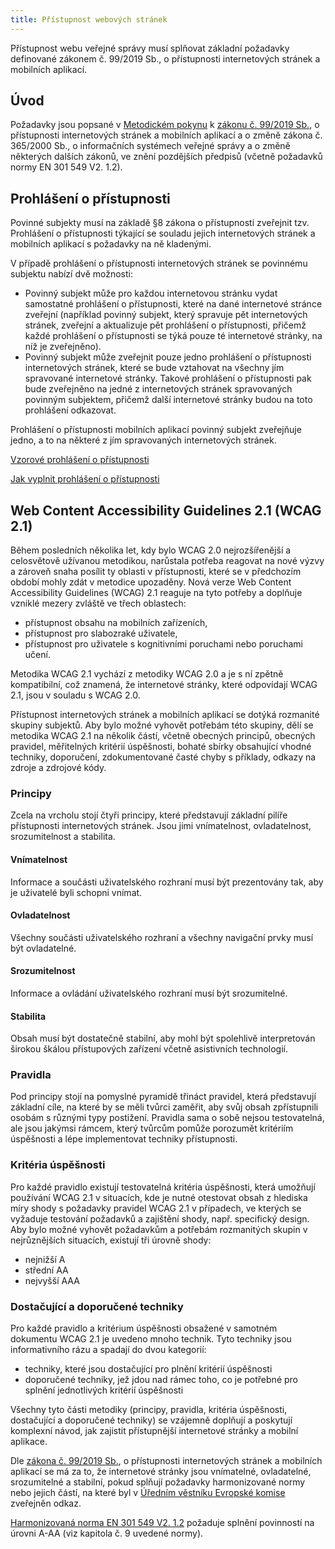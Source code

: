 ```yaml
---
title: Přístupnost webových stránek
---
```

Přístupnost webu veřejné správy musí splňovat základní požadavky definované zákonem č. 99/2019 Sb., o přístupnosti internetových stránek a mobilních aplikací.

## Úvod
Požadavky jsou popsané v [Metodickém pokynu](https://www.dia.gov.cz/egovernment/pristupnost-internetovych-stranek-a-mobilnich-aplikaci/metodicke-dokumenty/) k [zákonu č. 99/2019 Sb.](https://www.dia.gov.cz/wp-content/uploads/2023/03/Zakon_c._99_2019_Sb._o_pristupnosti_internetovych_stranek_a_mobilnich_aplikaci_od_1._dubna_2023.pdf), o přístupnosti internetových stránek a mobilních aplikací a o změně zákona č. 365/2000 Sb., o informačních systémech veřejné správy a o změně některých dalších zákonů, ve znění pozdějších předpisů (včetně požadavků normy EN 301 549 V2. 1.2).

## Prohlášení o přístupnosti
Povinné subjekty musí na základě §8 zákona o přístupnosti zveřejnit tzv. Prohlášení o přístupnosti týkající se souladu jejich internetových stránek a mobilních aplikací s požadavky na ně kladenými.

V případě prohlášení o přístupnosti internetových stránek se povinnému subjektu nabízí dvě možnosti:

- Povinný subjekt může pro každou internetovou stránku vydat samostatné prohlášení o přístupnosti, které na dané internetové stránce zveřejní (například povinný subjekt, který spravuje pět internetových stránek, zveřejní a aktualizuje pět prohlášení o přístupnosti, přičemž každé prohlášení o přístupnosti se týká pouze té internetové stránky, na níž je zveřejněno).
- Povinný subjekt může zveřejnit pouze jedno prohlášení o přístupnosti internetových stránek, které se bude vztahovat na všechny jím spravované internetové stránky. Takové prohlášení o přístupnosti pak bude zveřejněno na jedné z internetových stránek spravovaných povinným subjektem, přičemž další internetové stránky budou na toto prohlášení odkazovat.

Prohlášení o přístupnosti mobilních aplikací povinný subjekt zveřejňuje jedno, a to na některé z jím spravovaných internetových stránek.

[Vzorové prohlášení o přístupnosti](https://www.dia.gov.cz/wp-content/uploads/2023/03/Vzorove_prohlaseni_o_pristupnosti.pdf)

[Jak vyplnit prohlášení o přístupnosti](https://www.dia.gov.cz/wp-content/uploads/2023/06/Jak-vyplnit-prohlaseni-o-pristupnosti-poznamky-Digitalni-a-informacni-agentury-1-1.pdf)

## Web Content Accessibility Guidelines 2.1 (WCAG 2.1)
Během posledních několika let, kdy bylo WCAG 2.0 nejrozšířenější a celosvětově užívanou metodikou, narůstala potřeba reagovat na nové výzvy a zároveň snaha posílit ty oblasti v přístupnosti, které se v předchozím období mohly zdát v metodice upozaděny. Nová verze Web Content Accessibility Guidelines (WCAG) 2.1 reaguje na tyto potřeby a doplňuje vzniklé mezery zvláště ve třech oblastech:

- přístupnost obsahu na mobilních zařízeních,
- přístupnost pro slabozraké uživatele,
- přístupnost pro uživatele s kognitivními poruchami nebo poruchami učení.

Metodika WCAG 2.1 vychází z metodiky WCAG 2.0 a je s ní zpětně kompatibilní, což znamená, že internetové stránky, které odpovídají WCAG 2.1, jsou v souladu s WCAG 2.0.

Přístupnost internetových stránek a mobilních aplikací se dotýká rozmanité skupiny subjektů. Aby bylo možné vyhovět potřebám této skupiny, dělí se metodika WCAG 2.1 na několik částí, včetně obecných principů, obecných pravidel, měřitelných kritérií úspěšnosti, bohaté sbírky obsahující vhodné techniky, doporučení, zdokumentované časté chyby s příklady, odkazy na zdroje a zdrojové kódy.

### Principy
Zcela na vrcholu stojí čtyři principy, které představují základní pilíře přístupnosti internetových stránek. Jsou jimi vnímatelnost, ovladatelnost, srozumitelnost a stabilita.

#### Vnímatelnost
Informace a součásti uživatelského rozhraní musí být prezentovány tak, aby je uživatelé byli schopni vnímat.

#### Ovladatelnost
Všechny součásti uživatelského rozhraní a všechny navigační prvky musí být ovladatelné.

#### Srozumitelnost
Informace a ovládání uživatelského rozhraní musí být srozumitelné.

#### Stabilita
Obsah musí být dostatečně stabilní, aby mohl být spolehlivě interpretován širokou škálou přístupových zařízení včetně asistivních technologií.

### Pravidla
Pod principy stojí na pomyslné pyramidě třináct pravidel, která představují základní cíle, na které by se měli tvůrci zaměřit, aby svůj obsah zpřístupnili osobám s různými typy postižení. Pravidla sama o sobě nejsou testovatelná, ale jsou jakýmsi rámcem, který tvůrcům pomůže porozumět kritériím úspěšnosti a lépe implementovat techniky přístupnosti.

### Kritéria úspěšnosti
Pro každé pravidlo existují testovatelná kritéria úspěšnosti, která umožňují používání WCAG 2.1 v situacích, kde je nutné otestovat obsah z hlediska míry shody s požadavky pravidel WCAG 2.1 v případech, ve kterých se vyžaduje testování požadavků a zajištění shody, např. specifický design. Aby bylo možné vyhovět požadavkům a potřebám rozmanitých skupin v nejrůznějších situacích, existují tři úrovně shody:
- nejnižší A
- střední AA
- nejvyšší AAA

### Dostačující a doporučené techniky
Pro každé pravidlo a kritérium úspěšnosti obsažené v samotném dokumentu WCAG 2.1 je uvedeno mnoho technik. Tyto techniky jsou informativního rázu a spadají do dvou kategorií:

- techniky, které jsou dostačující pro plnění kritérií úspěšnosti
- doporučené techniky, jež jdou nad rámec toho, co je potřebné pro splnění jednotlivých kritérií úspěšnosti

Všechny tyto části metodiky (principy, pravidla, kritéria úspěšnosti, dostačující a doporučené techniky) se vzájemně doplňují a poskytují komplexní návod, jak zajistit přístupnější internetové stránky a mobilní aplikace.

Dle [zákona č. 99/2019 Sb.](https://www.dia.gov.cz/wp-content/uploads/2023/03/Zakon_c._99_2019_Sb._o_pristupnosti_internetovych_stranek_a_mobilnich_aplikaci_od_1._dubna_2023.pdf 'Externí odkaz na DIA'), o přístupnosti internetových stránek a mobilních aplikací se má za to, že internetové stránky jsou vnímatelné, ovladatelné, srozumitelné a stabilní, pokud splňují požadavky harmonizované normy nebo jejich částí, na které byl v [Úředním věstníku Evropské komise](https://eur-lex.europa.eu/oj/direct-access.html?locale=cs) zveřejněn odkaz.

[Harmonizovaná norma EN 301 549 V2. 1.2](https://www.etsi.org/deliver/etsi_en/301500_301599/301549/02.01.02_60/en_301549v020102p.pdf 'Harmonizovaná norma EN 301 549 V2. 1.2 (PDF, 2 MB)') požaduje splnění povinností na úrovni A-AA (viz kapitola č. 9 uvedené normy).